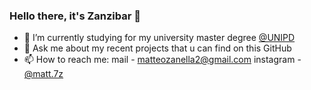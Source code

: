 ### Hello there, it's Zanzibar 👋


- 🔭 I’m currently studying for my university master degree <a href="https://www.unipd.it/" target="_blank">@UNIPD</a>
- 💬 Ask me about my recent projects that u can find on this GitHub
- 📫 How to reach me:
          mail - matteozanella2@gmail.com
          instagram - <a href="https://www.instagram.com/matt.7z/" target="_blank">@matt.7z</a>
